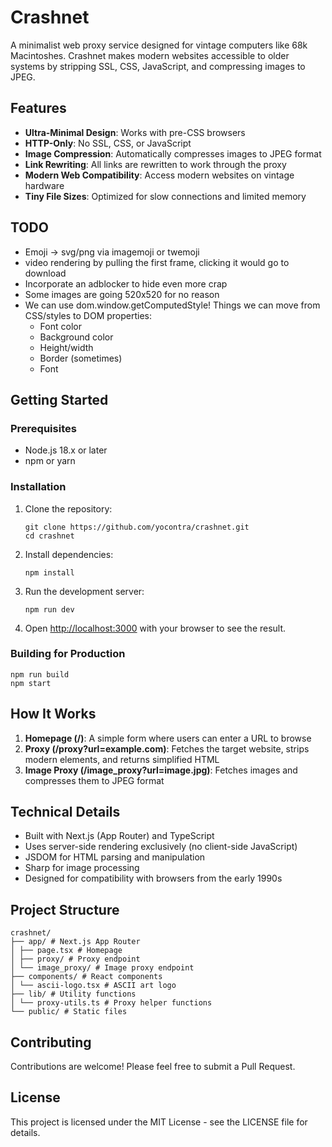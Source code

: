 # Crashnet

A minimalist web proxy service designed for vintage computers like 68k Macintoshes. Crashnet makes modern websites accessible to older systems by stripping SSL, CSS, JavaScript, and compressing images to JPEG.

## Features

- **Ultra-Minimal Design**: Works with pre-CSS browsers
- **HTTP-Only**: No SSL, CSS, or JavaScript
- **Image Compression**: Automatically compresses images to JPEG format
- **Link Rewriting**: All links are rewritten to work through the proxy
- **Modern Web Compatibility**: Access modern websites on vintage hardware
- **Tiny File Sizes**: Optimized for slow connections and limited memory

## TODO

- Emoji -> svg/png via imagemoji or twemoji
- video rendering by pulling the first frame, clicking it would go to download
- Incorporate an adblocker to hide even more crap
- Some images are going 520x520 for no reason
- We can use dom.window.getComputedStyle! Things we can move from CSS/styles to DOM properties:
  - Font color
  - Background color
  - Height/width
  - Border (sometimes)
  - Font

## Getting Started

### Prerequisites

- Node.js 18.x or later
- npm or yarn

### Installation

1. Clone the repository:

   ```
   git clone https://github.com/yocontra/crashnet.git
   cd crashnet
   ```

2. Install dependencies:

   ```
   npm install
   ```

3. Run the development server:

   ```
   npm run dev
   ```

4. Open [http://localhost:3000](http://localhost:3000) with your browser to see the result.

### Building for Production

```
npm run build
npm start
```

## How It Works

1. **Homepage (/)**: A simple form where users can enter a URL to browse
2. **Proxy (/proxy?url=example.com)**: Fetches the target website, strips modern elements, and returns simplified HTML
3. **Image Proxy (/image_proxy?url=image.jpg)**: Fetches images and compresses them to JPEG format

## Technical Details

- Built with Next.js (App Router) and TypeScript
- Uses server-side rendering exclusively (no client-side JavaScript)
- JSDOM for HTML parsing and manipulation
- Sharp for image processing
- Designed for compatibility with browsers from the early 1990s

## Project Structure

```
crashnet/
├── app/ # Next.js App Router
│ ├── page.tsx # Homepage
│ ├── proxy/ # Proxy endpoint
│ └── image_proxy/ # Image proxy endpoint
├── components/ # React components
│ └── ascii-logo.tsx # ASCII art logo
├── lib/ # Utility functions
│ └── proxy-utils.ts # Proxy helper functions
└── public/ # Static files
```

## Contributing

Contributions are welcome! Please feel free to submit a Pull Request.

## License

This project is licensed under the MIT License - see the LICENSE file for details.
